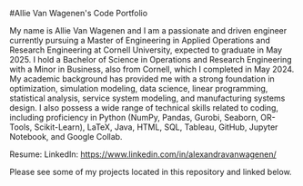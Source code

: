 #Allie Van Wagenen's Code Portfolio

My name is Allie Van Wagenen and I am a passionate and driven engineer currently pursuing a Master of Engineering in Applied Operations and Research Engineering at Cornell University, expected to graduate in May 2025. I hold a Bachelor of Science in Operations and Research Engineering with a Minor in Business, also from Cornell, which I completed in May 2024. My academic background has provided me with a strong foundation in optimization, simulation modeling, data science, linear programming, statistical analysis, service system modeling, and manufacturing systems design. I also possess a wide range of technical skills related to coding, including proficiency in Python (NumPy, Pandas, Gurobi, Seaborn, OR-Tools, Scikit-Learn), LaTeX, Java, HTML, SQL, Tableau, GitHub, Jupyter Notebook, and Google Collab.

Resume: 
LinkedIn: https://www.linkedin.com/in/alexandravanwagenen/

Please see some of my projects located in this repository and linked below.
